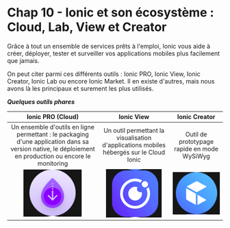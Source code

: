 # Chap 10 - Ionic et son écosystème : Cloud, Lab, View et Creator

Grâce à tout un ensemble de services prêts à l'emploi, Ionic vous aide à créer, déployer, tester et surveiller vos applications mobiles plus facilement que jamais.

On peut citer parmi ces différents outils : Ionic PRO, Ionic View, Ionic Creator, Ionic Lab ou encore Ionic Market. Il en existe d'autres, mais nous avons là les principaux et surement les plus utilisés.



_**Quelques outils phares**_

| Ionic PRO \(Cloud\) | Ionic View | Ionic Creator |
| :---: | :---: | :---: |
| Un ensemble d'outils en ligne permettant : le packaging d'une application dans sa version native, le déploiement en production ou encore le monitoring | Un outil permettant la visualisation d'applications mobiles hébergés sur le Cloud Ionic | Outil de prototypage rapide en mode WySiWyg |
| ![](/assets/ionic_pro_icon_cleaned.png) | ![](/assets/ionic_view_icon.png) | ![](/assets/ionic_creator_icon.png) |



